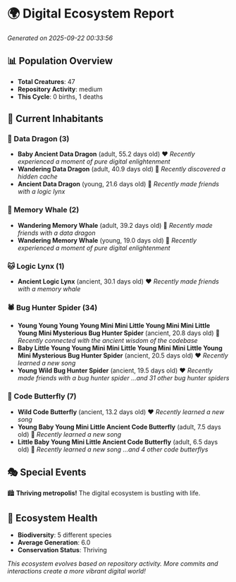 # 🌍 Digital Ecosystem Report
*Generated on 2025-09-22 00:33:56*

## 📊 Population Overview
- **Total Creatures**: 47
- **Repository Activity**: medium
- **This Cycle**: 0 births, 1 deaths

## 👥 Current Inhabitants

### 🐉 Data Dragon (3)
- **Baby Ancient Data Dragon** (adult, 55.2 days old) ❤️
  *Recently experienced a moment of pure digital enlightenment*
- **Wandering Data Dragon** (adult, 40.9 days old) 💛
  *Recently discovered a hidden cache*
- **Ancient Data Dragon** (young, 21.6 days old) 💛
  *Recently made friends with a logic lynx*

### 🐋 Memory Whale (2)
- **Wandering Memory Whale** (adult, 39.2 days old) 💛
  *Recently made friends with a data dragon*
- **Wandering Memory Whale** (young, 19.0 days old) 💚
  *Recently experienced a moment of pure digital enlightenment*

### 🐱 Logic Lynx (1)
- **Ancient Logic Lynx** (ancient, 30.1 days old) ❤️
  *Recently made friends with a memory whale*

### 🕷️ Bug Hunter Spider (34)
- **Young Young Young Young Mini Mini Little Young Mini Mini Little Young Mini Mysterious Bug Hunter Spider** (ancient, 20.8 days old) 💛
  *Recently connected with the ancient wisdom of the codebase*
- **Baby Little Young Young Mini Mini Little Young Mini Mini Little Young Mini Mysterious Bug Hunter Spider** (ancient, 20.5 days old) ❤️
  *Recently learned a new song*
- **Young Wild Bug Hunter Spider** (ancient, 19.5 days old) ❤️
  *Recently made friends with a bug hunter spider*
  *...and 31 other bug hunter spiders*

### 🦋 Code Butterfly (7)
- **Wild Code Butterfly** (ancient, 13.2 days old) ❤️
  *Recently learned a new song*
- **Young Baby Young Mini Little Ancient Code Butterfly** (adult, 7.5 days old) 💚
  *Recently learned a new song*
- **Little Baby Young Mini Little Ancient Code Butterfly** (adult, 6.5 days old) 💚
  *Recently learned a new song*
  *...and 4 other code butterflys*

## 🎭 Special Events

🏙️ **Thriving metropolis!** The digital ecosystem is bustling with life.

## 🔬 Ecosystem Health
- **Biodiversity**: 5 different species
- **Average Generation**: 6.0
- **Conservation Status**: Thriving

*This ecosystem evolves based on repository activity. More commits and interactions create a more vibrant digital world!*